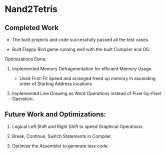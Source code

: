 # Nand2Tetris

## Completed Work

- The built projects and code successfully passed all the test cases.

- Built Flappy Bird game running well with the built Compiler and OS.

Optimizations Done:

1. Implemented Memory Defragmentation for efficient Memory Usage. 
    - Used First-Fit Speed and arranged freed up memory in ascending order of Starting Address locations.


2. Implemented Line Drawing as Word Operations instead of Pixel-by-Pixel Operation.

## Future Work and Optimizations:

1. Logical Left Shift and Right Shift to speed Graphical Operations.

2. Break, Continue, Switch Statements in Compiler.

3. Optimize the Assembler to generate less code.
